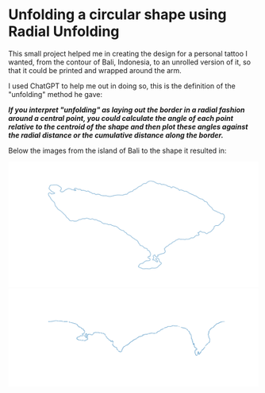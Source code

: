 # Unfolding a circular shape using Radial Unfolding

This small project helped me in creating the design for a personal tattoo I wanted, from the contour of Bali, Indonesia, to an unrolled version of it, so that it could be printed and wrapped around the arm.

I used ChatGPT to help me out in doing so, this is the definition of the "unfolding" method he gave:

***If you interpret "unfolding" as laying out the border in a radial fashion around a central point, you could calculate the angle of each point relative to the centroid of the shape and then plot these angles against the radial distance or the cumulative distance along the border.***

Below the images from the island of Bali to the shape it resulted in:

![image](https://github.com/k0ruy/ttt/blob/main/shapes/bali_island.png)
![image](https://github.com/k0ruy/ttt/blob/main/shapes/unfolded.png)
